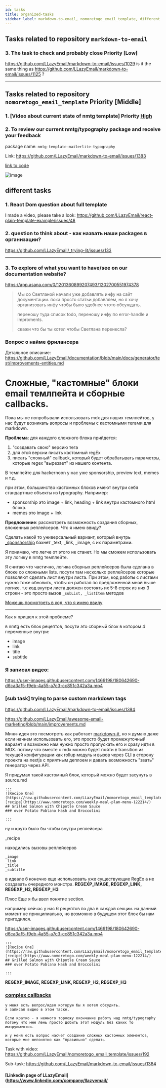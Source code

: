 ```yaml
---
id: tasks
title: organized-tasks
sidebar_label: markdown-to-email, nomoretogo_email_template, different tasks
---
```


## Tasks related to repository `markdown-to-email`


### 3. The task to check and probably close Priority [Low]

https://github.com/LLazyEmail/markdown-to-email/issues/1029
is it the same thing as https://github.com/LLazyEmail/markdown-to-email/issues/1125 ?

---

## Tasks related to repository `nomoretogo_email_template` Priority [Middle]


### 1. [Video about current state of nmtg template] Priority [High](https://github.com/LLazyEmail/nomoretogo_email_template/issues/237)


### 2. To review our current nmtg/typography package and receive your feedback

package name: `nmtg-template-mailerlite-typography`

Link: https://github.com/LLazyEmail/markdown-to-email/issues/1383

[link to code](https://github.com/LLazyEmail/nomoretogo_email_template/tree/main/sub-modules/typography/src/components)


![image](https://user-images.githubusercontent.com/1469198/183028007-3f041275-660d-4f6c-9447-565c4ec5a93a.png)





## different tasks

### 1. React Dom question about full template
I made a video, please take a look: https://github.com/LLazyEmail/react-plain-template-example/issues/48



### 2. question to think about - как назвать наши packages в организации?
https://github.com/LLazyEmail/_trying-lit/issues/133


---

### 3. To explore of what you want to have/see on our documentation website?

https://app.asana.com/0/1201360899207493/1202700551974378

> Мы со Светланой начали уже добавлять инфу на сайт документации. пока просто статьи добавляем, но я хочу организовать инфу чтобы было удобнее чтото обсуждать.
> 
> переношу туда список todo, переношу инфу по error-handle и improments.
> 
> скажи что бы ты хотел чтобы Светлана перенесла?


### Вопрос о найме фрилансера

Детальное описание: https://github.com/LLazyEmail/documentation/blob/main/docs/generator/test/improvements-entities.md



# Сложные, "кастомные" блоки email темлпейта и сборные callbacks.


Пока мы не попробывали использовать mdx для наших темлпейтов, у нас будут возникать вопросы и проблемы с кастомными тегами для markdown.

**Проблема**: для каждого сложного блока прийдется:
1. "создавать свою" версию тега 
2. для этой версии писать кастомный regEx 
3. писать "сложный" callback, который будет обрабатывать параметры, которые regex "вырезает" из нашего контента.

В темлпейте для hackernoon у нас уже sponsorship, preview text, memes и т.д.

при этом, большинство кастомных блоков имеют внутри себя стандартные объекты из typography.
Например:
- sponsorship это image + link, heading + link внутри кастомного html блока.
- memes это image + link

**Предложение**: рассмотреть возможность создания сборных, вложенных реплейсеров.
Что я имею ввиду? 

Сделать какой то универсальный вариант, который внутрь [_sponshorship](https://github.com/LLazyEmail/markdown-to-email/blob/main/src/callbacks/html/methods/sponsor.js) бахнет _text, _link, _image, с их параметрами.


Я понимаю, что легче от этого не станет. Но мы сможем использовать эту логику в nmtg темплейте.


Я считаю что частично, логика сборных реплейсеров была сделана в блоке со сложными lists.
посути там несколько реплейсеров которые позволяют сделать лист внутри листа. 
При этом, код работы с листами нужно тоже обновить, чтобы он работал по предложенной мной выше логике.
т.е код внутри листа должен состоять их 5-8 строк из них 3 строки - это просто вызов `_subList, _listItem` методов

[Можешь посмотреть в код, что я имею ввиду](https://github.com/LLazyEmail/markdown-to-email/blob/main/src/callbacks/html/methods/lists.js)

---


Как я пришел к этой проблеме?


в nmtg есть блок рецептов, посути это сборный блок в котором 4 переменные внутри:
- image
- link
- title
- subtitle


### Я записал видео: 
https://user-images.githubusercontent.com/1469198/180642690-d6ca3af5-f9eb-4a55-a7c3-cc851c342a3a.mp4






### [sub task] trying to parse custom markdown tags
https://github.com/LLazyEmail/markdown-to-email/issues/1384



https://github.com/LLazyEmail/awesome-email-marketing/blob/main/improvements.md



Мини-идея это посмотреть как работает [markdown-it](https://github.com/markdown-it/markdown-it#plugins-load), но я думаю даже если начнем использовать его,  это просто будет промежуточный вариант и возможно нам нужно просто пропускать его и сразу идти в MDX. потому что вместе с mdx можно будет пойти в transition из текущей конфигурации как rollup модуль и вызов через CLI в сторону проекта на nextjs с приятным деплоем и давать возможность "звать" генератор через API.



Я придумал такой кастомный блок, который можно будет засунуть в source.md

```
:::
![Recipe One](https://raw.githubusercontent.com/LLazyEmail/nomoretogo_email_template/main/data/images/recipe1.jpeg)
[recipe](https://www.nomoretogo.com/weekly-meal-plan-menu-122214/)
## Grilled Salmon with Chipotle Cream Sauce
### over Potato Poblano Hash and Broccolini

:::
```

ну и круто было бы чтобы внутри реплейсера

_recipe

находились вызовы реплейсеров

```
_image
_link
_title
_subtitle
```

в идеале б конечно еще использовать уже существующие RegEx а не создавать очередного монстра.
**REGEXP_IMAGE, REGEXP_LINK, REGEXP_H2, REGEXP_H3**


Плюс Еще я бы ввел понятие section.

например сейчас у нас 6 рецептов  по два в каждой секции. на данный момент не принципиально, но возможно в будущем этот блок бы нам пригодился.




https://user-images.githubusercontent.com/1469198/180642690-d6ca3af5-f9eb-4a55-a7c3-cc851c342a3a.mp4



```
:::
![Recipe One](https://raw.githubusercontent.com/LLazyEmail/nomoretogo_email_template/main/data/images/recipe1.jpeg)
[recipe](https://www.nomoretogo.com/weekly-meal-plan-menu-122214/)
## Grilled Salmon with Chipotle Cream Sauce
### over Potato Poblano Hash and Broccolini

:::
```

**REGEXP_IMAGE, REGEXP_LINK, REGEXP_H2, REGEXP_H3**



### [complex callbacks](https://app.asana.com/0/1201360899207493/1202700806644230)
```
у меня есть вопрос/идея которую бы я хотел обсудить.
я записал видео в этом таске. 

Если кратко - я немного торможу окончание работу над nmtg/typography потому что мне лень просто добить этот модуль без каких то импрувментов.

и у меня есть вопрос насчет создание сложных кастомных элементов, которые мне непонятно как "правильно" сделать
```

Task with video: https://github.com/LLazyEmail/nomoretogo_email_template/issues/192

Sub-task: https://github.com/LLazyEmail/markdown-to-email/issues/1384


#### [Linkedin page of LLazyEmail](https://www.linkedin.com/company/llazyemail/
